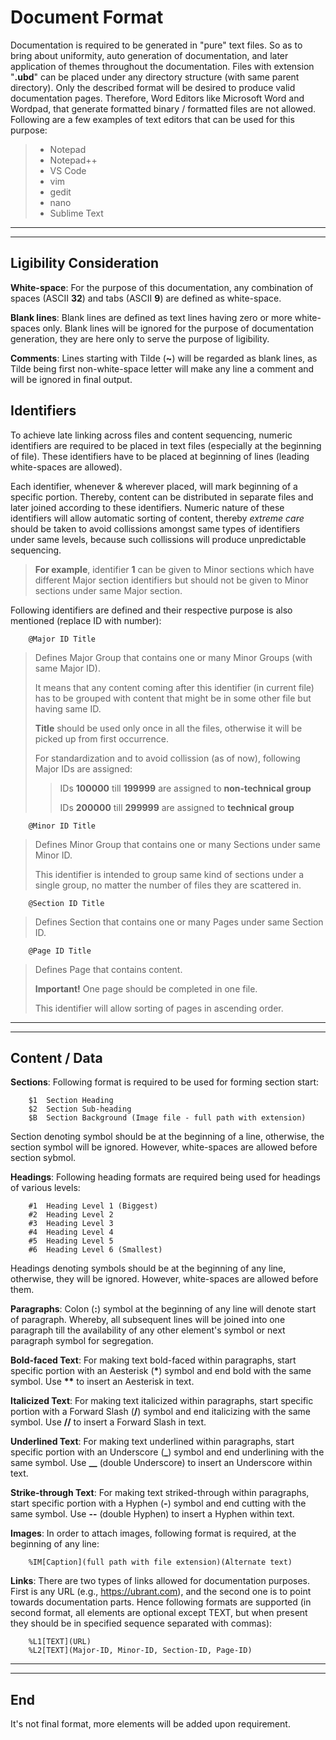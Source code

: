 # Document Format

Documentation is required to be generated in "pure" text files. So as to bring about uniformity, auto generation of documentation, and later application of themes throughout the documentation. Files with extension "**.ubd**" can be placed under any directory structure (with same parent directory). Only the described format will be desired to produce valid documentation pages. Therefore, Word Editors like Microsoft Word and Wordpad, that generate formatted binary / formatted files are not allowed. Following are a few examples of text editors that can be used for this purpose:

> * Notepad
> * Notepad++
> * VS Code
> * vim
> * gedit
> * nano
> * Sublime Text

---
---

## Ligibility Consideration

**White-space**: For the purpose of this documentation, any combination of spaces (ASCII **32**) and tabs (ASCII **9**) are defined as white-space.

**Blank lines**: Blank lines are defined as text lines having zero or more white-spaces only. Blank lines will be ignored for the purpose of documentation generation, they are here only to serve the purpose of ligibility.

**Comments**: Lines starting with Tilde (**~**) will be regarded as blank lines, as Tilde being first non-white-space letter will make any line a comment and will be ignored in final output.

## Identifiers

To achieve late linking across files and content sequencing, numeric identifiers are required to be placed in text files (especially at the beginning of file). These identifiers have to be placed at beginning of lines (leading white-spaces are allowed).

Each identifier, whenever & wherever placed, will mark beginning of a specific portion. Thereby, content can be distributed in separate files and later joined according to these identifiers. Numeric nature of these identifiers will allow automatic sorting of content, thereby _extreme care_ should be taken to avoid collissions amongst same types of identifiers under same levels, because such collissions will produce unpredictable sequencing.

> **For example**, identifier **1** can be given to Minor sections which have different Major section identifiers but should not be given to Minor sections under same Major section.

Following identifiers are defined and their respective purpose is also mentioned (replace ID with number):
        
        @Major ID Title
        
> Defines Major Group that contains one or many Minor Groups (with same Major ID).
> 
> It means that any content coming after this identifier (in current file) has to be grouped with content that might be in some other file but having same ID.
> 
> **Title** should be used only once in all the files, otherwise it will be picked up from first occurrence.
> 
> For standardization and to avoid collission (as of now), following Major IDs are assigned:
>> IDs **100000** till **199999** are assigned to **non-technical group**
>> 
>> IDs **200000** till **299999** are assigned to **technical group**
        
        @Minor ID Title
        
> Defines Minor Group that contains one or many Sections under same Minor ID.
> 
> This identifier is intended to group same kind of sections under a single group, no matter the number of files they are scattered in.
        
        @Section ID Title
        
> Defines Section that contains one or many Pages under same Section ID.
        
        @Page ID Title
        
> Defines Page that contains content.
> 
> **Important!** One page should be completed in one file.
> 
> This identifier will allow sorting of pages in ascending order.

---
---

## Content / Data

**Sections**: Following format is required to be used for forming section start:
        
        $1  Section Heading
        $2  Section Sub-heading
        $B  Section Background (Image file - full path with extension)
        
Section denoting symbol should be at the beginning of a line, otherwise, the section symbol will be ignored. However, white-spaces are allowed before section sybmol.

**Headings**: Following heading formats are required being used for headings of various levels:
        
        #1  Heading Level 1 (Biggest)
        #2  Heading Level 2
        #3  Heading Level 3
        #4  Heading Level 4
        #5  Heading Level 5
        #6  Heading Level 6 (Smallest)
        
Headings denoting symbols should be at the beginning of any line, otherwise, they will be ignored. However, white-spaces are allowed before them.

**Paragraphs**: Colon (**:**) symbol at the beginning of any line will denote start of paragraph. Whereby, all subsequent lines will be joined into one paragraph till the availability of any other element's symbol or next paragraph symbol for segregation.

**Bold-faced Text**: For making text bold-faced within paragraphs, start specific portion with an Aesterisk (**\***) symbol and end bold with the same symbol. Use **\*\*** to insert an Aesterisk in text.

**Italicized Text**: For making text italicized within paragraphs, start specific portion with a Forward Slash (**/**) symbol and end italicizing with the same symbol. Use **//** to insert a Forward Slash in text.

**Underlined Text**: For making text underlined within paragraphs, start specific portion with an Underscore (**\_**) symbol and end underlining with the same symbol. Use **\_\_** (double Underscore) to insert an Underscore within text.

**Strike-through Text**: For making text striked-through within paragraphs, start specific portion with a Hyphen (**-**) symbol and end cutting with the same symbol. Use **--** (double Hyphen) to insert a Hyphen within text.

**Images**: In order to attach images, following format is required, at the beginning of any line:
        
        %IM[Caption](full path with file extension)(Alternate text)
        
**Links**: There are two types of links allowed for documentation purposes. First is any URL (e.g., https://ubrant.com), and the second one is to point towards documentation parts. Hence following formats are supported (in second format, all elements are optional except TEXT, but when present they should be in specified sequence separated with commas):
        
        %L1[TEXT](URL)
        %L2[TEXT](Major-ID, Minor-ID, Section-ID, Page-ID)
        
---
---

## End

It's not final format, more elements will be added upon requirement.

